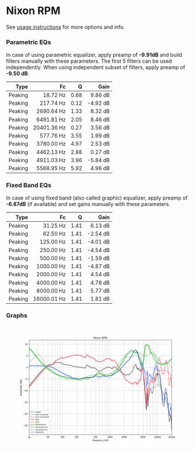 # Nixon RPM
See [usage instructions](https://github.com/jaakkopasanen/AutoEq#usage) for more options and info.

### Parametric EQs
In case of using parametric equalizer, apply preamp of **-9.91dB** and build filters manually
with these parameters. The first 5 filters can be used independently.
When using independent subset of filters, apply preamp of **-9.50 dB**.

| Type    | Fc          |    Q | Gain     |
|--------:|------------:|-----:|---------:|
| Peaking | 18.72 Hz    | 0.68 | 9.86 dB  |
| Peaking | 217.74 Hz   | 0.12 | -4.92 dB |
| Peaking | 2690.64 Hz  | 1.33 | 8.32 dB  |
| Peaking | 6491.81 Hz  | 2.05 | 8.46 dB  |
| Peaking | 20401.36 Hz | 0.27 | 3.56 dB  |
| Peaking | 577.76 Hz   | 3.55 | 1.99 dB  |
| Peaking | 3780.00 Hz  | 4.97 | 2.53 dB  |
| Peaking | 4462.13 Hz  | 2.88 | 0.27 dB  |
| Peaking | 4911.03 Hz  | 3.96 | -5.84 dB |
| Peaking | 5568.95 Hz  | 5.92 | 4.96 dB  |

### Fixed Band EQs
In case of using fixed band (also called graphic) equalizer, apply preamp of **-6.87dB**
(if available) and set gains manually with these parameters.

| Type    | Fc          |    Q | Gain     |
|--------:|------------:|-----:|---------:|
| Peaking | 31.25 Hz    | 1.41 | 6.13 dB  |
| Peaking | 62.50 Hz    | 1.41 | -2.54 dB |
| Peaking | 125.00 Hz   | 1.41 | -4.01 dB |
| Peaking | 250.00 Hz   | 1.41 | -4.54 dB |
| Peaking | 500.00 Hz   | 1.41 | -1.59 dB |
| Peaking | 1000.00 Hz  | 1.41 | -4.87 dB |
| Peaking | 2000.00 Hz  | 1.41 | 4.54 dB  |
| Peaking | 4000.00 Hz  | 1.41 | 4.78 dB  |
| Peaking | 8000.00 Hz  | 1.41 | 5.77 dB  |
| Peaking | 16000.01 Hz | 1.41 | 1.81 dB  |

### Graphs
![](./Nixon%20RPM.png)